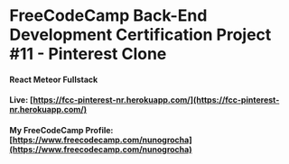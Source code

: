 # FreeCodeCamp Back-End Development Certification Project #11 - Pinterest Clone

#### React Meteor Fullstack

#### Live: [https://fcc-pinterest-nr.herokuapp.com/](https://fcc-pinterest-nr.herokuapp.com/)

#### My FreeCodeCamp Profile: [https://www.freecodecamp.com/nunogrocha](https://www.freecodecamp.com/nunogrocha)

